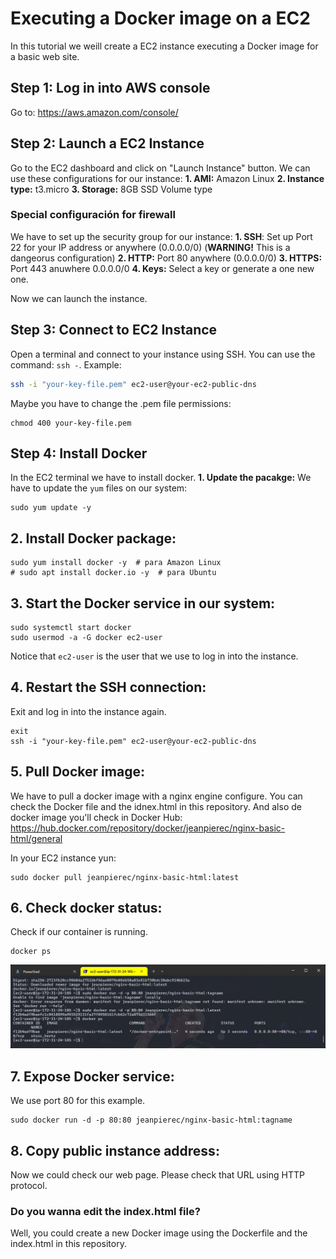 # Executing a Docker image on a EC2

In this tutorial we weill create a EC2 instance executing a Docker image for a basic web site.

## Step 1: Log in into AWS console

Go to: https://aws.amazon.com/console/

## Step 2: Launch a EC2 Instance
Go to the EC2 dashboard and click on "Launch Instance" button. We can use these configurations for our instance:
**1. AMI:** Amazon Linux
**2. Instance type:** t3.micro
**3. Storage:** 8GB SSD Volume type

### Special configuración for firewall
We have to set up the security group for our instance:
**1. SSH**: Set up Port 22 for your IP address or anywhere (0.0.0.0/0) (**WARNING!** This is a dangeorus configuration)
**2. HTTP:** Port 80 anywhere (0.0.0.0/0)
**3. HTTPS:** Port 443 anuwhere 0.0.0.0/0
**4. Keys:** Select a key or generate a one new one.

Now we can launch the instance.

## Step 3: Connect to EC2 Instance
Open a terminal and connect to your instance using SSH. You can use the command: `ssh -`. Example:
```sh
ssh -i "your-key-file.pem" ec2-user@your-ec2-public-dns
```
Maybe you have to change the .pem file permissions:
```
chmod 400 your-key-file.pem
```

## Step 4: Install Docker
In the EC2 terminal we have to install docker.
**1. Update the pacakge:** We have to update the `yum` files on our system:
```
sudo yum update -y
```

## **2. Install Docker package:** 
```
sudo yum install docker -y  # para Amazon Linux
# sudo apt install docker.io -y  # para Ubuntu
```

## **3. Start the Docker service in our system:**
```
sudo systemctl start docker
sudo usermod -a -G docker ec2-user
```
Notice that `ec2-user` is the user that we use to log in into the instance.

## **4. Restart the SSH connection:** 
Exit and log in into the instance again.

```
exit
ssh -i "your-key-file.pem" ec2-user@your-ec2-public-dns
```

## **5. Pull Docker image:** 
We have to pull a docker image with a nginx engine configure. You can check the Docker file and the idnex.html in this repository. And also de docker image you'll check in Docker Hub: https://hub.docker.com/repository/docker/jeanpierec/nginx-basic-html/general

In your EC2 instance yun:
```
sudo docker pull jeanpierec/nginx-basic-html:latest
```
## **6. Check docker status:** 
Check if our container is running.

```
docker ps
```

![Checkstatus](https://github.com/ljpiere/aws_basic_training/blob/main/docker_on_ec2/screenshots/docker_running.jpg)
## **7. Expose Docker service:** 
We use port 80 for this example.

```
sudo docker run -d -p 80:80 jeanpierec/nginx-basic-html:tagname
```

## **8. Copy public instance address:** 
Now we could check our web page. Please check that URL using HTTP protocol.


### Do you wanna edit the index.html file?

Well, you could create a new Docker image using the Dockerfile and the index.html in this repository.

